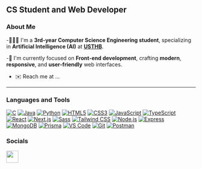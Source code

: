 CS Student and Web Developer
----------------------------
### About Me


-🧑🏻‍🎓 I'm a **3rd-year Computer Science Engineering student**, specializing in **Artificial Intelligence (AI)** at [**USTHB**](https://your-link.com).


-🎯 I'm currently focused on **Front-end development**, crafting **modern**, **responsive**, and **user-friendly** web interfaces.
- ✉️ Reach me at ...
----------------------------


### Languages and Tools


<p align="left">

[![C](https://img.shields.io/badge/C-A8B9CC?logo=c&logoColor=white)](https://docs.microsoft.com/en-us/cpp/?view=msvc-170)
[![Java](https://img.shields.io/badge/Java-007396?logo=java&logoColor=white)](https://docs.oracle.com/en/java/)
[![Python](https://img.shields.io/badge/Python-3776AB?logo=python&logoColor=white)](https://www.python.org/doc/)
[![HTML5](https://img.shields.io/badge/HTML5-E34F26?logo=html5&logoColor=white)](https://developer.mozilla.org/en-US/docs/Web/HTML)
[![CSS3](https://img.shields.io/badge/CSS3-1572B6?logo=css3&logoColor=white)](https://developer.mozilla.org/en-US/docs/Web/CSS)
[![JavaScript](https://img.shields.io/badge/JavaScript-F7DF1E?logo=javascript&logoColor=black)](https://developer.mozilla.org/en-US/docs/Web/JavaScript)
[![TypeScript](https://img.shields.io/badge/TypeScript-3178C6?logo=typescript&logoColor=white)](https://www.typescriptlang.org/)
[![React](https://img.shields.io/badge/React-61DAFB?logo=react&logoColor=black)](https://react.dev/)
[![Next.js](https://img.shields.io/badge/Next.js-000000?logo=next.js&logoColor=white)](https://nextjs.org/)
[![Sass](https://img.shields.io/badge/Sass-CC6699?logo=sass&logoColor=white)](https://sass-lang.com/)
[![Tailwind CSS](https://img.shields.io/badge/Tailwind_CSS-38B2AC?logo=tailwindcss&logoColor=white)](https://tailwindcss.com/)
[![Node.js](https://img.shields.io/badge/Node.js-339933?logo=node.js&logoColor=white)](https://nodejs.org/en/)
[![Express](https://img.shields.io/badge/Express-000000?logo=express&logoColor=white)](https://expressjs.com/)
[![MongoDB](https://img.shields.io/badge/MongoDB-47A248?logo=mongodb&logoColor=white)](https://www.mongodb.com/)
[![Prisma](https://img.shields.io/badge/Prisma-2D3748?logo=prisma&logoColor=white)](https://www.prisma.io/)
[![VS Code](https://img.shields.io/badge/VS_Code-0078d7?logo=visualstudiocode&logoColor=white)](https://code.visualstudio.com/)
[![Git](https://img.shields.io/badge/Git-F05032?logo=git&logoColor=white)](https://git-scm.com/)
[![Postman](https://img.shields.io/badge/Postman-FF6C37?logo=postman&logoColor=white)](https://www.postman.com/)





</p>


### Socials

<p align="left"> <a href="https://discord.com/users/abdelhakim7655" target="_blank" rel="noreferrer"> <picture> <source media="(prefers-color-scheme: dark)" srcset="https://raw.githubusercontent.com/danielcranney/readme-generator/main/public/icons/socials/discord-dark.svg" /> <source media="(prefers-color-scheme: light)" srcset="https://raw.githubusercontent.com/danielcranney/readme-generator/main/public/icons/socials/discord.svg" /> <img src="https://raw.githubusercontent.com/danielcranney/readme-generator/main/public/icons/socials/discord.svg" width="32" height="32" /> </picture> </a></p>



